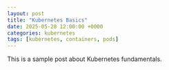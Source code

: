 ```yaml
---
layout: post
title: "Kubernetes Basics"
date: 2025-05-28 12:00:00 +0000
categories: kubernetes
tags: [kubernetes, containers, pods]
---
```


This is a sample post about Kubernetes fundamentals. 
